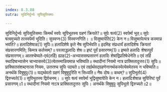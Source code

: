 ```yaml
---
index: 8.3.88
sutra: सुविनिर्दुर्भ्यः सुपिसूतिसमाः

---
```

 सुविनिर्दुर्भ्यः सुपिसूतिसमाः किमर्थं स्वपेः सूपिभूतस्य ग्रहणं क्रियते?॥ सुपेः षत्वं(2) स्वपेर्मा भूत्॥ सुपेः षत्वमुच्यते तत्स्वपेर्मा भूदिति। सुस्वप्नः(3) विस्वप्नगिति। ॥ विसुष्वापेति(2) केन न॥ विसुष्वापेत्यत्र कस्मान्न भवति?॥ हलादिशेषान्न(1) सुपिः॥ हलादिशेषे कृते नैष सुपिर्भवति॥ इदमिह संप्रधार्यं हलादिशेषः क्रियतां संप्रसारणमिति; किमत्र कर्तव्यम्?॥ परत्वाद्धलादिः शेषः॥ इष्टं पूर्वं प्रसारणम्(1)॥ इष्यते हलादिः शेषात्पूर्वं संप्रसारणम्॥ आतश्चेष्यते-एवं(तर्हि) ह्याह(2)-अभ्याससम्प्रसारणं हलादिः शेषाद्विप्रतिषेधेनेति॥ एवं तर्हि स्थादिष्वभ्यासेन चाभ्यासस्ये(3)त्येतस्मान्नियमान्न भविष्यति॥ स्थादीनां नियमो नात्र प्राक्सितादुत्तरः(1) सुपिः॥ प्राक्सितसंशब्दनात्स नियमः, उत्तरश्च सुपिः पठ्यते॥ एवं तर्ह्यर्थवद्ग्रहणेनानर्थकस्येत्येवमेतस्य न भविष्यति॥ अनर्थके विषुषुपुः(1)॥ यद्यर्थवतो ग्रहणं विषुषुपुरिति न सिध्यति॥ नैषः दोषः॥ कथम्?॥ सुपिभूतो(4) द्विरुच्यते(1)॥ सुपिभूतस्य द्विर्वचनम्। ॥ सुपेः षत्वं स्वपेर्मा भूद्विसुष्वापेति केन न।      हलादिःशेषान्न सुपिरिष्टं पूर्वं प्रसारणम्॥1॥      स्थादीनां नियमो नाऽत्र प्राक्सितादुत्तरः सुपिः।      अनर्थके विषुषुपुः सुपिभूतो द्विरुच्यते॥2॥ 